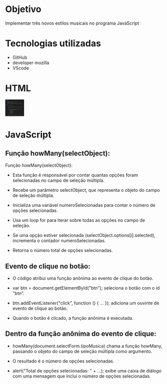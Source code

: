 # Objetivo
 Implementar três novos estilos musicais no programa JavaScript



# Tecnologias utilizadas
* GitHub
* developer mozilla
* VScode




# HTML

<img src="img/Captura de tela 2024-05-16 091105.png" width="12%" >


# JavaScript

## Função howMany(selectObject):

Função howMany(selectObject):

* Esta função é responsável por contar quantas opções foram selecionadas no campo de seleção múltipla.

* Recebe um parâmetro selectObject, que representa o objeto do campo de seleção múltipla.

* Inicializa uma variável numeroSelecionadas para contar o número de opções selecionadas.

* Usa um loop for para iterar sobre todas as opções no campo de seleção.

* Se uma opção estiver selecionada (selectObject.options[i].selected), incrementa o contador numeroSelecionadas.

* Retorna o número total de opções selecionadas.


## Evento de clique no botão:

* O código atribui uma função anônima ao evento de clique do botão.

* var btn = document.getElementById("btn"); seleciona o botão com o id "btn".

* btn.addEventListener("click", function () { ... }); adiciona um ouvinte de evento de clique ao botão.

* Quando o botão é clicado, a função anônima é executada.

## Dentro da função anônima do evento de clique:

* howMany(document.selectForm.tipoMusica) chama a função howMany, passando o objeto do campo de seleção múltipla como argumento.

* O resultado é o número de opções selecionadas.

* alert("Total de opções selecionadas: " + ...); exibe uma caixa de diálogo com uma mensagem que inclui o número de opções selecionadas.


